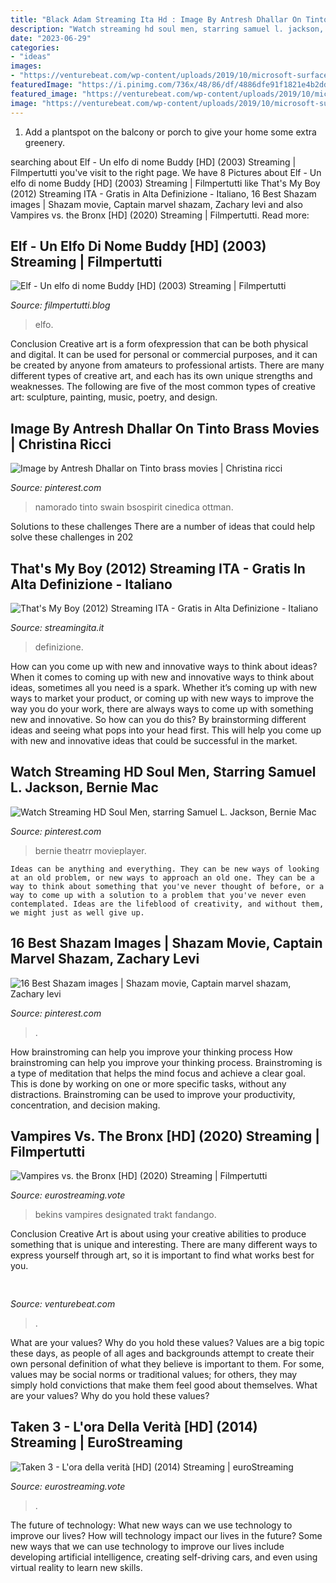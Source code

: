 ```yaml
---
title: "Black Adam Streaming Ita Hd : Image By Antresh Dhallar On Tinto Brass Movies"
description: "Watch streaming hd soul men, starring samuel l. jackson, bernie mac"
date: "2023-06-29"
categories:
- "ideas"
images:
- "https://venturebeat.com/wp-content/uploads/2019/10/microsoft-surface-event-surface-earbuds-2.jpg?w=800"
featuredImage: "https://i.pinimg.com/736x/48/86/df/4886dfe91f1821e4b2dd846d6f150da8--good-movies-movies-to-watch.jpg"
featured_image: "https://venturebeat.com/wp-content/uploads/2019/10/microsoft-surface-event-surface-earbuds-2.jpg?w=800"
image: "https://venturebeat.com/wp-content/uploads/2019/10/microsoft-surface-event-surface-earbuds-2.jpg?w=800"
---
```



1. Add a plantspot on the balcony or porch to give your home some extra greenery.

	

		
searching about Elf - Un elfo di nome Buddy [HD] (2003) Streaming | Filmpertutti you've visit to the right page. We have 8 Pictures about Elf - Un elfo di nome Buddy [HD] (2003) Streaming | Filmpertutti like That&#039;s My Boy (2012) Streaming ITA - Gratis in Alta Definizione - Italiano, 16 Best Shazam images | Shazam movie, Captain marvel shazam, Zachary levi and also Vampires vs. the Bronx [HD] (2020) Streaming | Filmpertutti. Read more:
		
    
## Elf - Un Elfo Di Nome Buddy [HD] (2003) Streaming | Filmpertutti

<img loading=lazy src="https://image.tmdb.org/t/p/w500/8Z7cq5pUkz8FtpzOBsd0tgZPoO6.jpg" onerror="this.onerror=null;this.src='https://tse4.mm.bing.net/th?id=OIP.SCng6Xewk51zbd-G4VP4kgHaLH&amp;pid=15.1';" alt="Elf - Un elfo di nome Buddy [HD] (2003) Streaming | Filmpertutti">

_Source: filmpertutti.blog_

>elfo. 

	

Conclusion
Creative art is a form ofexpression that can be both physical and digital. It can be used for personal or commercial purposes, and it can be created by anyone from amateurs to professional artists. There are many different types of creative art, and each has its own unique strengths and weaknesses. The following are five of the most common types of creative art: sculpture, painting, music, poetry, and design.

    
## Image By Antresh Dhallar On Tinto Brass Movies | Christina Ricci

<img loading=lazy src="https://i.pinimg.com/736x/48/86/df/4886dfe91f1821e4b2dd846d6f150da8--good-movies-movies-to-watch.jpg" onerror="this.onerror=null;this.src='https://tse2.mm.bing.net/th?id=OIP.UDo9UP734ejX9dLKa1Ep-wAAAA&amp;pid=15.1';" alt="Image by Antresh Dhallar on Tinto brass movies | Christina ricci">

_Source: pinterest.com_

>namorado tinto swain bsospirit cinedica ottman. 

	

Solutions to these challenges
There are a number of ideas that could help solve these challenges in 202
    
## That&#039;s My Boy (2012) Streaming ITA - Gratis In Alta Definizione - Italiano

<img loading=lazy src="https://media.movieassets.com/static/images/items/movies/posters/360/85/the-other-woman-a00a1cab4b8feb66489b4d31ba56e57b.jpg" onerror="this.onerror=null;this.src='https://tse2.mm.bing.net/th?id=OIP.xpusGGWStMp_WRxOtPobVwAAAA&amp;pid=15.1';" alt="That&#039;s My Boy (2012) Streaming ITA - Gratis in Alta Definizione - Italiano">

_Source: streamingita.it_

>definizione. 

	

How can you come up with new and innovative ways to think about ideas?
When it comes to coming up with new and innovative ways to think about ideas, sometimes all you need is a spark. Whether it’s coming up with new ways to market your product, or coming up with new ways to improve the way you do your work, there are always ways to come up with something new and innovative. So how can you do this? By brainstorming different ideas and seeing what pops into your head first. This will help you come up with new and innovative ideas that could be successful in the market.

    
## Watch Streaming HD Soul Men, Starring Samuel L. Jackson, Bernie Mac

<img loading=lazy src="https://i.pinimg.com/originals/22/2d/2a/222d2a4ba634caf5fc4c66814857b808.jpg" onerror="this.onerror=null;this.src='https://tse3.mm.bing.net/th?id=OIP.OXDyR3f7RGUPrZbFEz5UDAHaF7&amp;pid=15.1';" alt="Watch Streaming HD Soul Men, starring Samuel L. Jackson, Bernie Mac">

_Source: pinterest.com_

>bernie theatrr movieplayer. 

	


    Ideas can be anything and everything. They can be new ways of looking at an old problem, or new ways to approach an old one. They can be a way to think about something that you've never thought of before, or a way to come up with a solution to a problem that you've never even contemplated. Ideas are the lifeblood of creativity, and without them, we might just as well give up.

    
## 16 Best Shazam Images | Shazam Movie, Captain Marvel Shazam, Zachary Levi

<img loading=lazy src="https://i.pinimg.com/474x/f6/3a/d9/f63ad9999961feef3acdeda20350a263.jpg" onerror="this.onerror=null;this.src='https://tse4.mm.bing.net/th?id=OIP.qXoakOLpx8ScBsXlubEg3QAAAA&amp;pid=15.1';" alt="16 Best Shazam images | Shazam movie, Captain marvel shazam, Zachary levi">

_Source: pinterest.com_

>. 

	

How brainstroming can help you improve your thinking process
How brainstroming can help you improve your thinking process. Brainstroming is a type of meditation that helps the mind focus and achieve a clear goal. This is done by working on one or more specific tasks, without any distractions. Brainstroming can be used to improve your productivity, concentration, and decision making.

    
## Vampires Vs. The Bronx [HD] (2020) Streaming | Filmpertutti

<img loading=lazy src="https://image.tmdb.org/t/p/w500/lfZG1tGzZfDcyW9i97U1g0COPQU.jpg" onerror="this.onerror=null;this.src='https://tse4.mm.bing.net/th?id=OIP.SCrldy_LqnJ2tmcjUiHVdgHaLH&amp;pid=15.1';" alt="Vampires vs. the Bronx [HD] (2020) Streaming | Filmpertutti">

_Source: eurostreaming.vote_

>bekins vampires designated trakt fandango. 

	

Conclusion
Creative Art is about using your creative abilities to produce something that is unique and interesting. There are many different ways to express yourself through art, so it is important to find what works best for you.

    
## 

<img loading=lazy src="https://venturebeat.com/wp-content/uploads/2019/10/microsoft-surface-event-surface-earbuds-2.jpg?w=800" onerror="this.onerror=null;this.src='https://tse2.mm.bing.net/th?id=OIP.FR6QcNUDpNvHFtOgjdioZQHaD0&amp;pid=15.1';" alt="">

_Source: venturebeat.com_

>. 

	

What are your values? Why do you hold these values?
Values are a big topic these days, as people of all ages and backgrounds attempt to create their own personal definition of what they believe is important to them. For some, values may be social norms or traditional values; for others, they may simply hold convictions that make them feel good about themselves. What are your values? Why do you hold these values?

    
## Taken 3 - L&#039;ora Della Verità [HD] (2014) Streaming | EuroStreaming

<img loading=lazy src="https://image.tmdb.org/t/p/w500/9ABgR9B8PBW5gXy0cfeVHN8fqVb.jpg" onerror="this.onerror=null;this.src='https://tse4.mm.bing.net/th?id=OIP.cKsxRmghVWstAWcPfgaNegHaLH&amp;pid=15.1';" alt="Taken 3 - L&#039;ora della verità [HD] (2014) Streaming | euroStreaming">

_Source: eurostreaming.vote_

>. 

	

The future of technology: What new ways can we use technology to improve our lives?
How will technology impact our lives in the future? Some new ways that we can use technology to improve our lives include developing artificial intelligence, creating self-driving cars, and even using virtual reality to learn new skills.

